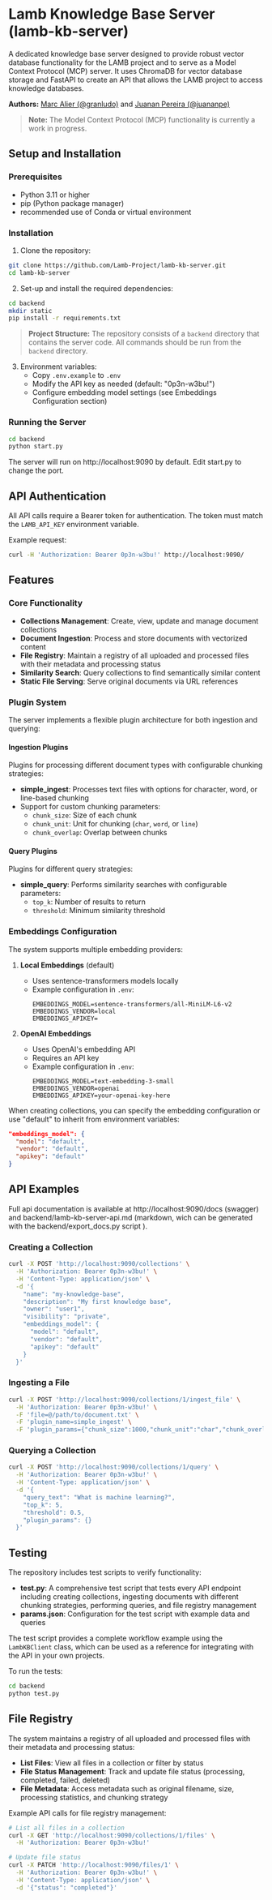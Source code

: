 # Lamb Knowledge Base Server (lamb-kb-server)

A dedicated knowledge base server designed to provide robust vector database functionality for the LAMB project and to serve as a Model Context Protocol (MCP) server. It uses ChromaDB for vector database storage and FastAPI to create an API that allows the LAMB project to access knowledge databases.

**Authors:** [Marc Alier (@granludo)](https://github.com/granludo) and [Juanan Pereira (@juananpe)](https://github.com/juananpe)

> **Note:** The Model Context Protocol (MCP) functionality is currently a work in progress.

## Setup and Installation

### Prerequisites

- Python 3.11 or higher
- pip (Python package manager)
- recommended use of Conda or virtual environment 

### Installation

1. Clone the repository:
```bash
git clone https://github.com/Lamb-Project/lamb-kb-server.git
cd lamb-kb-server
```

2. Set-up and install the required dependencies:
```bash
cd backend
mkdir static
pip install -r requirements.txt
```

   > **Project Structure:** The repository consists of a `backend` directory that contains the server code. All commands should be run from the `backend` directory.

3. Environment variables:
   - Copy `.env.example` to `.env`
   - Modify the API key as needed (default: "0p3n-w3bu!")
   - Configure embedding model settings (see Embeddings Configuration section)

### Running the Server

```bash
cd backend
python start.py
```

The server will run on http://localhost:9090 by default. Edit start.py to change the port. 

## API Authentication

All API calls require a Bearer token for authentication. The token must match the `LAMB_API_KEY` environment variable.

Example request:
```bash
curl -H 'Authorization: Bearer 0p3n-w3bu!' http://localhost:9090/
```

## Features

### Core Functionality

- **Collections Management**: Create, view, update and manage document collections
- **Document Ingestion**: Process and store documents with vectorized content
- **File Registry**: Maintain a registry of all uploaded and processed files with their metadata and processing status
- **Similarity Search**: Query collections to find semantically similar content
- **Static File Serving**: Serve original documents via URL references

### Plugin System

The server implements a flexible plugin architecture for both ingestion and querying:

#### Ingestion Plugins

Plugins for processing different document types with configurable chunking strategies:

- **simple_ingest**: Processes text files with options for character, word, or line-based chunking
- Support for custom chunking parameters:
  - `chunk_size`: Size of each chunk
  - `chunk_unit`: Unit for chunking (`char`, `word`, or `line`)
  - `chunk_overlap`: Overlap between chunks

#### Query Plugins

Plugins for different query strategies:

- **simple_query**: Performs similarity searches with configurable parameters:
  - `top_k`: Number of results to return
  - `threshold`: Minimum similarity threshold

### Embeddings Configuration

The system supports multiple embedding providers:

1. **Local Embeddings** (default)
   - Uses sentence-transformers models locally
   - Example configuration in `.env`:
     ```
     EMBEDDINGS_MODEL=sentence-transformers/all-MiniLM-L6-v2
     EMBEDDINGS_VENDOR=local
     EMBEDDINGS_APIKEY=
     ```

2. **OpenAI Embeddings**
   - Uses OpenAI's embedding API
   - Requires an API key
   - Example configuration in `.env`:
     ```
     EMBEDDINGS_MODEL=text-embedding-3-small
     EMBEDDINGS_VENDOR=openai
     EMBEDDINGS_APIKEY=your-openai-key-here
     ```

When creating collections, you can specify the embedding configuration or use "default" to inherit from environment variables:

```json
"embeddings_model": {
  "model": "default",
  "vendor": "default",
  "apikey": "default"
}
```

## API Examples

Full api documentation is available at http://localhost:9090/docs (swagger) and backend/lamb-kb-server-api.md (markdown, wich can be generated with the backend/export_docs.py script ).

### Creating a Collection

```bash
curl -X POST 'http://localhost:9090/collections' \
  -H 'Authorization: Bearer 0p3n-w3bu!' \
  -H 'Content-Type: application/json' \
  -d '{
    "name": "my-knowledge-base",
    "description": "My first knowledge base",
    "owner": "user1",
    "visibility": "private",
    "embeddings_model": {
      "model": "default",
      "vendor": "default",
      "apikey": "default"
    }
  }'
```

### Ingesting a File

```bash
curl -X POST 'http://localhost:9090/collections/1/ingest_file' \
  -H 'Authorization: Bearer 0p3n-w3bu!' \
  -F 'file=@/path/to/document.txt' \
  -F 'plugin_name=simple_ingest' \
  -F 'plugin_params={"chunk_size":1000,"chunk_unit":"char","chunk_overlap":200}'
```

### Querying a Collection

```bash
curl -X POST 'http://localhost:9090/collections/1/query' \
  -H 'Authorization: Bearer 0p3n-w3bu!' \
  -H 'Content-Type: application/json' \
  -d '{
    "query_text": "What is machine learning?",
    "top_k": 5,
    "threshold": 0.5,
    "plugin_params": {}
  }'
```

## Testing

The repository includes test scripts to verify functionality:

- **test.py**: A comprehensive test script that tests every API endpoint including creating collections, ingesting documents with different chunking strategies, performing queries, and file registry management
- **params.json**: Configuration for the test script with example data and queries

The test script provides a complete workflow example using the `LambKBClient` class, which can be used as a reference for integrating with the API in your own projects.

To run the tests:

```bash
cd backend
python test.py
```

## File Registry

The system maintains a registry of all uploaded and processed files with their metadata and processing status:

- **List Files**: View all files in a collection or filter by status
- **File Status Management**: Track and update file status (processing, completed, failed, deleted)
- **File Metadata**: Access metadata such as original filename, size, processing statistics, and chunking strategy

Example API calls for file registry management:

```bash
# List all files in a collection
curl -X GET 'http://localhost:9090/collections/1/files' \
  -H 'Authorization: Bearer 0p3n-w3bu!'

# Update file status
curl -X PATCH 'http://localhost:9090/files/1' \
  -H 'Authorization: Bearer 0p3n-w3bu!' \
  -H 'Content-Type: application/json' \
  -d '{"status": "completed"}'
```

